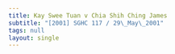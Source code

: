 ```yaml
---
title: Kay Swee Tuan v Chia Shih Ching James
subtitle: "[2001] SGHC 117 / 29\_May\_2001"
tags: null
layout: single
---
```


